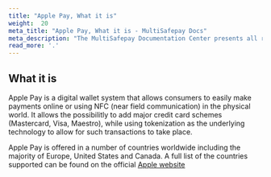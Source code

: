 ```yaml
---
title: "Apple Pay, What it is"
weight:  20
meta_title: "Apple Pay, What it is - MultiSafepay Docs"
meta_description: "The MultiSafepay Documentation Center presents all relevant information about our Plugins and API. You can also find support pages for Payment Methods, Tools and General Questions as well as the contact details of our Support and Integration Teams."
read_more: '.'
---
```


## What it is

Apple Pay is a digital wallet system that allows consumers to easily make payments online or using NFC (near field communication) in the physical world. It allows the possibilitly to add major credit card schemes (Mastercard, Visa, Maestro), while using tokenization as the underlying technology to allow for such transactions to take place.

Apple Pay is offered in a number of countries worldwide including the majority of Europe, United States and Canada. A full list of the countries supported can be found on the official [Apple website](https://support.apple.com/en-us/HT207957)
